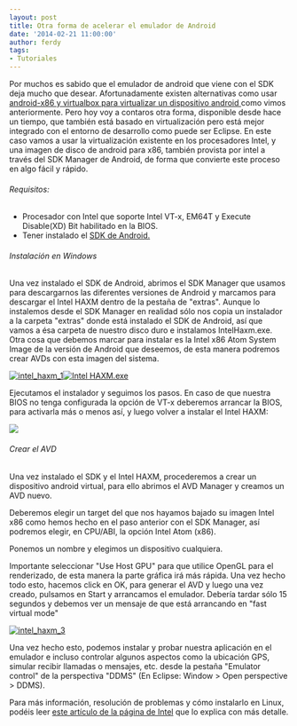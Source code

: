 ```yaml
---
layout: post
title: Otra forma de acelerar el emulador de Android
date: '2014-02-21 11:00:00'
author: ferdy
tags:
- Tutoriales
---
```


Por muchos es sabido que el emulador de android que viene con el SDK deja mucho que desear. Afortunadamente existen alternativas como usar [android-x86 y virtualbox para virtualizar un dispositivo android ](http://androcode.es/2011/10/aumenta-la-velocidad-del-emulador-de-android-en-un-400/ "Aumenta la velocidad del emulador de Android en un 400%")como vimos anteriormente. Pero hoy voy a contaros otra forma, disponible desde hace un tiempo, que también está basado en virtualización pero está mejor integrado con el entorno de desarrollo como puede ser Eclipse. En este caso vamos a usar la virtualización existente en los procesadores Intel, y una imagen de disco de android para x86, también provista por intel a través del SDK Manager de Android, de forma que convierte este proceso en algo fácil y rápido.

<!--more-->

###### Requisitos:

- Procesador con Intel que soporte Intel VT-x, EM64T y Execute Disable(XD) Bit habilitado en la BIOS.
- Tener instalado el [SDK de Android.](https://developer.android.com/sdk/index.html "Android SDK")

###### Instalación en Windows

Una vez instalado el SDK de Android, abrimos el SDK Manager que usamos para descargarnos las diferentes versiones de Android y marcamos para descargar el Intel HAXM dentro de la pestaña de "extras". Aunque lo instalemos desde el SDK Manager en realidad sólo nos copia un instalador a la carpeta "extras" donde está instalado el SDK de Android, así que vamos a ésa carpeta de nuestro disco duro e instalamos IntelHaxm.exe. Otra cosa que debemos marcar para instalar es la Intel x86 Atom System Image de la versión de Android que deseemos, de esta manera podremos crear AVDs con esta imagen del sistema.

[![intel_haxm_1](http://androcode.es/wp-content/uploads/2015/02/intel_haxm_1_nufouv.png)](http://androcode.es/wp-content/uploads/2015/02/intel_haxm_1_nufouv.png)[![Intel HAXM.exe](http://androcode.es/wp-content/uploads/2015/02/ScreenShot017_ho8kzb.png)](http://androcode.es/wp-content/uploads/2015/02/ScreenShot017_ho8kzb.png)

Ejecutamos el instalador y seguimos los pasos. En caso de que nuestra BIOS no tenga configurada la opción de VT-x deberemos arrancar la BIOS, para activarla más o menos así, y luego volver a instalar el Intel HAXM:

[![](http://software.intel.com/sites/default/files/haxm07.jpg)](http://software.intel.com/sites/default/files/haxm07.jpg)

###### Crear el AVD

Una vez instalado el SDK y el Intel HAXM, procederemos a crear un dispositivo android virtual, para ello abrimos el AVD Manager y creamos un AVD nuevo.

Deberemos elegir un target del que nos hayamos bajado su imagen Intel x86 como hemos hecho en el paso anterior con el SDK Manager, así podremos elegir, en CPU/ABI, la opción Intel Atom (x86).

Ponemos un nombre y elegimos un dispositivo cualquiera.

Importante seleccionar "Use Host GPU" para que utilice OpenGL para el renderizado, de esta manera la parte gráfica irá más rápida. Una vez hecho todo esto, hacemos click en OK, para generar el AVD y luego una vez creado, pulsamos en Start y arrancamos el emulador. Debería tardar sólo 15 segundos y debemos ver un mensaje de que está arrancando en "fast virtual mode"

[![intel_haxm_3](http://androcode.es/wp-content/uploads/2015/02/intel_haxm_3_ywl9tw.png)](http://androcode.es/wp-content/uploads/2015/02/intel_haxm_3_ywl9tw.png)

Una vez hecho esto, podemos instalar y probar nuestra aplicación en el emulador e incluso controlar algunos aspectos como la ubicación GPS, simular recibir llamadas o mensajes, etc. desde la pestaña "Emulator control" de la perspectiva "DDMS" (En Eclipse: Window &gt; Open perspective &gt; DDMS).

Para más información, resolución de problemas y cómo instalarlo en Linux, podéis leer [este artículo de la página de Intel](http://software.intel.com/en-us/android/articles/speeding-up-the-android-emulator-on-intel-architecture#_Toc358213274 "Intel HAXM") que lo explica con más detalle.
